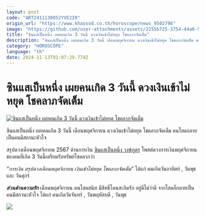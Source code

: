 ```yaml
---
layout: post
code: "ART2411130052YVE2I0"
origin_url: "https://www.khaosod.co.th/horoscope/news_9502796"
image: "https://github.com/user-attachments/assets/2255b725-3754-44a6-90af-a3d5eda828a7"
title: "ซินแสเป็นหนึ่ง เผยคนเกิด 3 วันนี้ ดวงเงินเข้าไม่หยุด โชคลาภจัดเต็ม"
description: "ซินแสเป็นหนึ่ง เผยคนเกิด 3 วันนี้ เดือนพฤศจิกายน ดวงเงินเข้าไม่หยุด โชคลาภจัดเต็ม คนโสดกลายเป็นคนมีสถานะหัวใจ สรุปดวงเดือนพฤศจิกายน 2567 ด้านการเงิน"
category: "HOROSCOPE"
language: "th"
date: 2024-11-13T01:07:29.774Z
---
```


# ซินแสเป็นหนึ่ง เผยคนเกิด 3 วันนี้ ดวงเงินเข้าไม่หยุด โชคลาภจัดเต็ม

[![ซินแสเป็นหนึ่ง เผยคนเกิด 3 วันนี้ ดวงเงินเข้าไม่หยุด โชคลาภจัดเต็ม](https://www.khaosod.co.th/wpapp/uploads/2024/11/ajpennueng3day1311679998.jpg "ซินแสเป็นหนึ่ง เผยคนเกิด 3 วันนี้ ดวงเงินเข้าไม่หยุด โชคลาภจัดเต็ม")](https://www.khaosod.co.th/wpapp/uploads/2024/11/ajpennueng3day1311679998.jpg)

ซินแสเป็นหนึ่ง เผยคนเกิด 3 วันนี้ เดือนพฤศจิกายน ดวงเงินเข้าไม่หยุด โชคลาภจัดเต็ม คนโสดกลายเป็นคนมีสถานะหัวใจ

สรุปดวงเดือนพฤศจิกายน 2567 ด้านการเงิน [ซินแสเป็นหนึ่ง วงษ์ภูดร](https://www.facebook.com/pernnueng) โพสต์ดวงการเงินพฤศจิกายน ของคนที่เกิด 3 วันนี้เตรียมรับทรัพย์โชคลาภว่า

_“การเงิน สรุปดวงเดือนพฤศจิกายน เงินเข้าไม่หยุด โชคลาภจัดเต็ม”_ ได้แก่ คนเกิดวันอาทิตย์ , วันพุธ และ วันศุกร์

**_ส่วนด้านความรัก_** เดือนพฤศจิกายน คนโสดสนิท มีสิทธิ์โดนสะกิดรัก อยู่ดีไม่ว่าดี จากโสดก็กลายเป็นคนมีสถานะหัวใจ ได้แก่ คนเกิดวัดจันทร์ , วันพฤหัสบดี , วันพุธ

[![](https://www.khaosod.co.th/wpapp/uploads/2024/11/ajpennueng3day1311671.jpg)](https://www.khaosod.co.th/wpapp/uploads/2024/11/ajpennueng3day1311671.jpg)